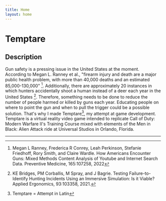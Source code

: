 ```yaml
---
title: Home
layout: home
---
```


# Temptare
## Description
Gun safety is a pressing issue in the United States at the moment. According to Megan L. Ranney et al., "firearm injury and death are a major public health problem, with more than 40,000 deaths and an estimated 85,000-130,000" [^1]. Additionally, there are approximately 20 instances in which hunters accidentally shoot a human instead of a deer each year in the United States [^2]. Therefore, something needs to be done to reduce the number of people harmed or killed by guns each year. Educating people on where to point the gun and when to pull the trigger could be a possible solution. That's why I made Temptare[^3], my attempt at game development. Temptare is a virtual reality video game intended to replicate Call of Duty: Modern Warfare II's Training Course mixed with elements of the Men in Black: Alien Attack ride at Universal Studios in Orlando, Florida.

----
[^1]: Megan L Ranney, Frederica R Conrey, Leah Perkinson, Stefanie Friedhoff, Rory Smith, and Claire Wardle. How Americans Encounter Guns: Mixed Methods Content Analysis of Youtube and Internet Search Data. Preventive Medicine, 165:107258, 2022
[^2]: KE Bridges, PM Corballis, M Spray, and J Bagrie. Testing Failure-to-Identify Hunting Incidents Using an Immersive Simulation: Is it Viable? Applied Ergonomics, 93:103358, 2021.
[^3]: Temptare = Attempt in Latin